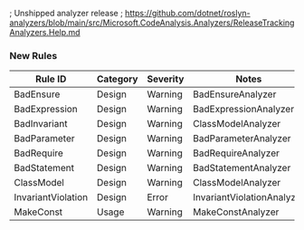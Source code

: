 ﻿; Unshipped analyzer release
; https://github.com/dotnet/roslyn-analyzers/blob/main/src/Microsoft.CodeAnalysis.Analyzers/ReleaseTrackingAnalyzers.Help.md

### New Rules

Rule ID | Category | Severity | Notes
--------|----------|----------|-------
BadEnsure | Design | Warning | BadEnsureAnalyzer
BadExpression | Design | Warning | BadExpressionAnalyzer
BadInvariant | Design | Warning | ClassModelAnalyzer
BadParameter | Design | Warning | BadParameterAnalyzer
BadRequire | Design | Warning | BadRequireAnalyzer
BadStatement | Design | Warning | BadStatementAnalyzer
ClassModel | Design | Warning | ClassModelAnalyzer
InvariantViolation | Design | Error | InvariantViolationAnalyzer
MakeConst | Usage | Warning | MakeConstAnalyzer